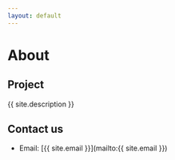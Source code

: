 ```yaml
---
layout: default
---
```


# About

## Project

{{ site.description }}

## Contact us

- Email: [{{ site.email }}](mailto:{{ site.email }})
